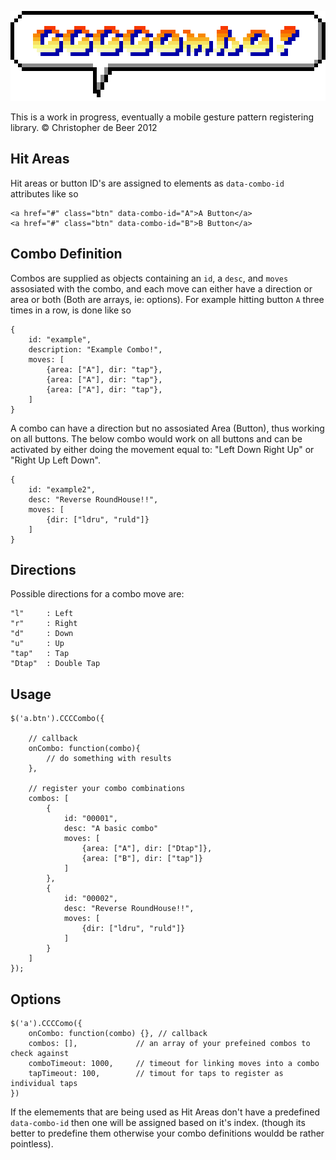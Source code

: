 ![CCCCombo!!](https://github.com/christopherdebeer/CCCCombo.js/raw/master/combo.png)

This is a work in progress, eventually a mobile gesture pattern registering library.
© Christopher de Beer 2012

Hit Areas
---------

Hit areas or button ID's are assigned to elements as `data-combo-id` attributes like so

	<a href="#" class="btn" data-combo-id="A">A Button</a>
	<a href="#" class="btn" data-combo-id="B">B Button</a>

Combo Definition
---------------

Combos are supplied as objects containing an `id`, a `desc`, and `moves` assosiated with the combo, and each move can either have a direction or area or both (Both are arrays, ie: options). For example hitting button `A` three times in a row, is done like so

	{
		id: "example",
		description: "Example Combo!",
		moves: [
			{area: ["A"], dir: "tap"},
			{area: ["A"], dir: "tap"},
			{area: ["A"], dir: "tap"},
		]
	}

A combo can have a direction but no assosiated Area (Button), thus working on all buttons. The below combo would work on all buttons and can be activated by either doing the movement equal to: "Left Down Right Up" or "Right Up Left Down".

	{
		id: "example2",
		desc: "Reverse RoundHouse!!",
		moves: [
			{dir: ["ldru", "ruld"]}
		]
	}

Directions
---------

Possible directions for a combo move are:

	"l" 	: Left
	"r" 	: Right
	"d" 	: Down
	"u" 	: Up
	"tap" 	: Tap
	"Dtap" 	: Double Tap



Usage
------

	$('a.btn').CCCCombo({

		// callback
		onCombo: function(combo){
			// do something with results
		},

		// register your combo combinations
		combos: [
			{
				id: "00001",
				desc: "A basic combo"
				moves: [
					{area: ["A"], dir: ["Dtap"]},
					{area: ["B"], dir: ["tap"]}
				]
			},
			{
				id: "00002",
				desc: "Reverse RoundHouse!!",
				moves: [
					{dir: ["ldru", "ruld"]}
				]
			}
		]
	});


Options
--------

	$('a').CCCComo({
		onCombo: function(combo) {}, // callback
		combos: [], 			// an array of your prefeined combos to check against
		comboTimeout: 1000,		// timeout for linking moves into a combo
		tapTimeout: 100,		// timout for taps to register as individual taps
	})


If the elemements that are being used as Hit Areas don't have a predefined `data-combo-id` then one will be assigned based on it's index. (though its better to predefine them otherwise your combo definitions wouldd be rather pointless).